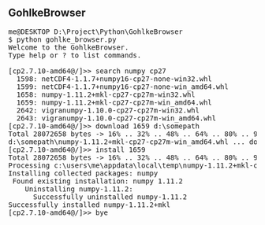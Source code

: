 ## GohlkeBrowser

<pre>
me@DESKTOP D:\Project\Python\GohlkeBrowser
$ python gohlke_browser.py
Welcome to the GohlkeBrowser.
Type help or ? to list commands.

[cp2.7.10-amd64@/]>> search numpy cp27
  1598: netCDF4-1.1.7+numpy16-cp27-none-win32.whl
  1599: netCDF4-1.1.7+numpy16-cp27-none-win_amd64.whl
  1658: numpy-1.11.2+mkl-cp27-cp27m-win32.whl
  1659: numpy-1.11.2+mkl-cp27-cp27m-win_amd64.whl
  2642: vigranumpy-1.10.0-cp27-cp27m-win32.whl
  2643: vigranumpy-1.10.0-cp27-cp27m-win_amd64.whl
[cp2.7.10-amd64@/]>> download 1659 d:\somepath
Total 28072658 bytes -> 16% .. 32% .. 48% .. 64% .. 80% .. 96% .. 100%%
d:\somepath\numpy-1.11.2+mkl-cp27-cp27m-win_amd64.whl ... done
[cp2.7.10-amd64@/]>> install 1659
Total 28072658 bytes -> 16% .. 32% .. 48% .. 64% .. 80% .. 96% .. 100%%
Processing c:\users\me\appdata\local\temp\numpy-1.11.2+mkl-cp27-cp27m-win_amd64.whl
Installing collected packages: numpy
 Found existing installation: numpy 1.11.2
    Uninstalling numpy-1.11.2:
      Successfully uninstalled numpy-1.11.2
Successfully installed numpy-1.11.2+mkl
[cp2.7.10-amd64@/]>> bye
</pre>